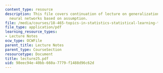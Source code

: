 ```yaml
---
content_type: resource
description: This file covers continuation of lecture on generalization bounds for
  neural networks based on assumption.
file: /media/courses/18-465-topics-in-statistics-statistical-learning-theory-spring-2007/98eec94e40bb660a7779f1488d96c62d_lecture25.pdf
file_type: application/pdf
learning_resource_types:
- Lecture Notes
ocw_type: OCWFile
parent_title: Lecture Notes
parent_type: CourseSection
resourcetype: Document
title: lecture25.pdf
uid: 98eec94e-40bb-660a-7779-f1488d96c62d
---
```

